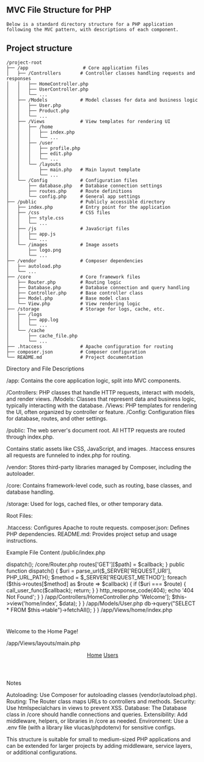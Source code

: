 ## MVC File Structure for PHP
    Below is a standard directory structure for a PHP application following the MVC pattern, with descriptions of each component.
## Project structure
```
/project-root
├── /app                    # Core application files
│   ├── /Controllers       # Controller classes handling requests and responses
│   │   ├── HomeController.php
│   │   ├── UserController.php
│   │   └── ...
│   ├── /Models            # Model classes for data and business logic
│   │   ├── User.php
│   │   ├── Product.php
│   │   └── ...
│   ├── /Views             # View templates for rendering UI
│   │   ├── /home
│   │   │   ├── index.php
│   │   │   └── ...
│   │   ├── /user
│   │   │   ├── profile.php
│   │   │   ├── edit.php
│   │   │   └── ...
│   │   └── /layouts
│   │       ├── main.php   # Main layout template
│   │       └── ...
│   └── /Config            # Configuration files
│       ├── database.php   # Database connection settings
│       ├── routes.php     # Route definitions
│       └── config.php     # General app settings
├── /public                # Publicly accessible directory
│   ├── index.php          # Entry point for the application
│   ├── /css               # CSS files
│   │   ├── style.css
│   │   └── ...
│   ├── /js                # JavaScript files
│   │   ├── app.js
│   │   └── ...
│   └── /images            # Image assets
│       ├── logo.png
│       └── ...
├── /vendor                # Composer dependencies
│   ├── autoload.php
│   └── ...
├── /core                  # Core framework files
│   ├── Router.php         # Routing logic
│   ├── Database.php       # Database connection and query handling
│   ├── Controller.php     # Base controller class
│   ├── Model.php          # Base model class
│   └── View.php           # View rendering logic
├── /storage               # Storage for logs, cache, etc.
│   ├── /logs
│   │   ├── app.log
│   │   └── ...
│   └── /cache
│       ├── cache_file.php
│       └── ...
├── .htaccess              # Apache configuration for routing
├── composer.json          # Composer configuration
└── README.md              # Project documentation
```
Directory and File Descriptions

/app: Contains the core application logic, split into MVC components.

/Controllers: PHP classes that handle HTTP requests, interact with models, and render views.
/Models: Classes that represent data and business logic, typically interacting with the database.
/Views: PHP templates for rendering the UI, often organized by controller or feature.
/Config: Configuration files for database, routes, and other settings.


/public: The web server's document root. All HTTP requests are routed through index.php.

Contains static assets like CSS, JavaScript, and images.
.htaccess ensures all requests are funneled to index.php for routing.


/vendor: Stores third-party libraries managed by Composer, including the autoloader.

/core: Contains framework-level code, such as routing, base classes, and database handling.

/storage: Used for logs, cached files, or other temporary data.

Root Files:

.htaccess: Configures Apache to route requests.
composer.json: Defines PHP dependencies.
README.md: Provides project setup and usage instructions.



Example File Content
/public/index.php
<?php
require_once __DIR__ . '/../vendor/autoload.php';
require_once __DIR__ . '/../core/Router.php';

$router = new Router();
require_once __DIR__ . '/../app/Config/routes.php';
$router->dispatch();

/core/Router.php
<?php
class Router {
    protected $routes = [];

    public function get($path, $callback) {
        $this->routes['GET'][$path] = $callback;
    }

    public function dispatch() {
        $uri = parse_url($_SERVER['REQUEST_URI'], PHP_URL_PATH);
        $method = $_SERVER['REQUEST_METHOD'];
        foreach ($this->routes[$method] as $route => $callback) {
            if ($uri === $route) {
                call_user_func($callback);
                return;
            }
        }
        http_response_code(404);
        echo '404 Not Found';
    }
}

/app/Controllers/HomeController.php
<?php
class HomeController extends Controller {
    public function index() {
        $data = ['title' => 'Welcome'];
        $this->view('home/index', $data);
    }
}

/app/Models/User.php
<?php
class User extends Model {
    protected $table = 'users';

    public function getAll() {
        return $this->db->query("SELECT * FROM $this->table")->fetchAll();
    }
}

/app/Views/home/index.php
<?php include __DIR__ . '/../layouts/main.php'; ?>
<h1><?php echo htmlspecialchars($data['title']); ?></h1>
<p>Welcome to the Home Page!</p>

/app/Views/layouts/main.php
<!DOCTYPE html>
<html lang="en">
<head>
    <meta charset="UTF-8">
    <title><?php echo htmlspecialchars($data['title'] ?? 'My App'); ?></title>
    <link rel="stylesheet" href="/css/style.css">
</head>
<body>
    <header>
        <nav>
            <a href="/">Home</a>
            <a href="/user">Users</a>
        </nav>
    </header>
    <main>
        <?php echo $content; ?>
    </main>
</body>
</html>

Notes

Autoloading: Use Composer for autoloading classes (vendor/autoload.php).
Routing: The Router class maps URLs to controllers and methods.
Security: Use htmlspecialchars in views to prevent XSS.
Database: The Database class in /core should handle connections and queries.
Extensibility: Add middleware, helpers, or libraries in /core as needed.
Environment: Use a .env file (with a library like vlucas/phpdotenv) for sensitive configs.

This structure is suitable for small to medium-sized PHP applications and can be extended for larger projects by adding middleware, service layers, or additional configurations.